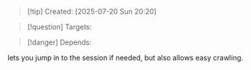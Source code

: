 
>[!tip] Created: [2025-07-20 Sun 20:20]

>[!question] Targets: 

>[!danger] Depends: 

lets you jump in to the session if needed, but also allows easy crawling.